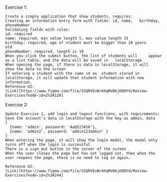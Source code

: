 Exercise 1:

    Create a simple application that show students, requires:
    Creating an information entry form with fields: id, name,   birthday, phoneNumber
    Validating fields with rules:
    id: required
    name: required, min value length 5, max value length 15
    birthday: required, age of student must be bigger than 18 years     old
    phoneNumber: required, length is 10
    When you click the submit button, the list of students will     appear as a list table, and the data will be saved in   localStorage
    When opening the page, if there is data in localStorage, it will    show the data to the screen
    If entering a student with the same id as  student stored in    localStorage, it will update that student information with new     information.
    Reference UI:
    (Link)[https://www.figma.com/file/S3QRVExWrAXqMxNkjKDDYd/Review-  Exercises?node-id=2%3A120]

Exercise 2:

    Update Exercise 1, add login and logout functions, with requirements:
    Save the account's data in localStorage with the key as admin, data
    [
      {name: 'admin', password: 'Aa@123456'},
      {name: 'admin2', password: 'admin123admin' }
    ]
    When entering the page, it will show the login modal, the modal only turns off when the login is successful
    There is a sign out button in the corner of the screen
    When the user closes the page but has not logged out, then when the user reopens the page, there is no need to log in again.

    Reference UI:
    (Link)[https://www.figma.com/file/S3QRVExWrAXqMxNkjKDDYd/Review-Exercises?node-id=2%3A244]
